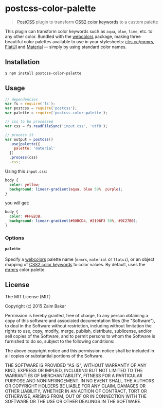 # postcss-color-palette

> [PostCSS](https://github.com/postcss/postcss) plugin to transform
> [CSS2 color keywords](http://www.w3.org/TR/2011/REC-CSS2-20110607/syndata.html#value-def-color) to a custom palette

This plugin can transform color keywords such as `aqua`, `blue`, `lime`, etc.
to any other color. Bundled with the
[webcolors](https://github.com/zaim/webcolors) package, making three beautiful
color palettes available to use in your stylesheets: [clrs.cc](http://clrs.cc)/[mrmrs](https://github.com/mrmrs/colors),
[FlatUI](http://flatuicolors.co) and [Material](http://www.google.com/design/spec/style/color.html) -- simply by using standard color names.

## Installation

```
$ npm install postcss-color-palette
```

## Usage

```javascript
// dependencies
var fs = require('fs');
var postcss = require('postcss');
var palette = require('postcss-color-palette');

// css to be processed
var css = fs.readFileSync('input.css', 'utf8');

// process it
var output = postcss()
  .use(palette({
    palette: 'material'
  })
  .process(css)
  .css;
```

Using this `input.css`:

```css
body {
  color: yellow;
  background: linear-gradient(aqua, blue 50%, purple);
}
```

you will get:

```css
body {
  color: #FFEB3B;
  background: linear-gradient(#00BCD4, #2196F3 50%, #9C27B0);
}
```

### Options

#### `palette`

Specify a [webcolors](https://github.com/zaim/webcolors) palette name
(`mrmrs`, `material` or `flatui`), or an object mapping of [CSS2 color keywords](http://www.w3.org/TR/2011/REC-CSS2-20110607/syndata.html#value-def-color) to
color values. By default, uses the [mrmrs](https://github.com/mrmrs/colors)
color palette.

## License

The MIT License (MIT)

Copyright (c) 2015 Zaim Bakar

Permission is hereby granted, free of charge, to any person obtaining a
copy of this software and associated documentation files (the "Software"),
to deal in the Software without restriction, including without limitation
the rights to use, copy, modify, merge, publish, distribute, sublicense,
and/or sell copies of the Software, and to permit persons to whom the
Software is furnished to do so, subject to the following conditions:

The above copyright notice and this permission notice shall be included
in all copies or substantial portions of the Software.

THE SOFTWARE IS PROVIDED "AS IS", WITHOUT WARRANTY OF ANY KIND, EXPRESS OR
IMPLIED, INCLUDING BUT NOT LIMITED TO THE WARRANTIES OF MERCHANTABILITY,
FITNESS FOR A PARTICULAR PURPOSE AND NONINFRINGEMENT. IN NO EVENT SHALL THE
AUTHORS OR COPYRIGHT HOLDERS BE LIABLE FOR ANY CLAIM, DAMAGES OR OTHER
LIABILITY, WHETHER IN AN ACTION OF CONTRACT, TORT OR OTHERWISE, ARISING
FROM, OUT OF OR IN CONNECTION WITH THE SOFTWARE OR THE USE OR OTHER
DEALINGS IN THE SOFTWARE.
